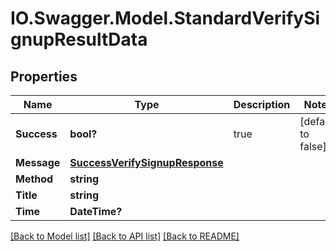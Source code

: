 # IO.Swagger.Model.StandardVerifySignupResultData
## Properties

Name | Type | Description | Notes
------------ | ------------- | ------------- | -------------
**Success** | **bool?** | true | [default to false]
**Message** | [**SuccessVerifySignupResponse**](SuccessVerifySignupResponse.md) |  | 
**Method** | **string** |  | 
**Title** | **string** |  | 
**Time** | **DateTime?** |  | 

[[Back to Model list]](../README.md#documentation-for-models) [[Back to API list]](../README.md#documentation-for-api-endpoints) [[Back to README]](../README.md)


